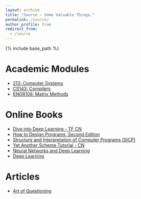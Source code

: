 ```yaml
---
layout: archive
title: "Source - Some Valuable Things."
permalink: /source/
author_profile: true
redirect_from:
  - /source
---
```


{% include base_path %}

Academic Modules
======

* [213: Computer Systems](http://www.cs.cmu.edu/~./213/schedule.html)
* [CS143: Compilers](http://web.stanford.edu/class/cs143/)
* [ENGR108: Matrix Methods](https://stanford.edu/class/engr108/index.html)

Online Books
======

* [Dive into Deep Learning - TF CN](https://trickygo.github.io/Dive-into-DL-TensorFlow2.0/#/)
* [How to Design Programs, Second Edition](https://htdp.org/2019-02-24/)
* [Structure and Interpretation of Computer Programs (SICP)](https://mitpress.mit.edu/sites/default/files/sicp/index.html)
* [Yet Another Scheme Tutorial - CN](http://deathking.github.io/yast-cn/contents/preface.html)
* [Neural Networks and Deep Learning](http://neuralnetworksanddeeplearning.com/)
* [Deep Learning](http://www.deeplearningbook.org/)

Articles
======

* [Art of Questioning](http://www.catb.org/~esr/faqs/smart-questions.html)







